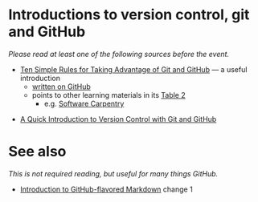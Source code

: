 # Introductions to version control, git and GitHub
*Please read at least one of the following sources before the event.*

* [Ten Simple Rules for Taking Advantage of Git and GitHub](http://doi.org/10.1371/journal.pcbi.1004947) &mdash; a useful introduction
  - [written on GitHub](https://github.com/Daniel-Mietchen/github-paper)
  - points to other learning materials in its [Table 2](http://dx.doi.org/10.1371/journal.pcbi.1004947.t002)
    - e.g. [Software Carpentry](https://swcarpentry.github.io/git-novice/)
  
- [A Quick Introduction to Version Control with Git and GitHub](https://doi.org/10.1371/journal.pcbi.1004668)

# See also

*This is not required reading, but useful for many things GitHub.*
- [Introduction to GitHub-flavored Markdown](https://guides.github.com/features/mastering-markdown/)
change 1
